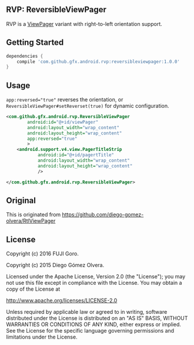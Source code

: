 
## RVP: ReversibleViewPager

RVP is a [ViewPager](http://developer.android.com/intl/ja/reference/android/support/v4/view/ViewPager.html) variant with right-to-left orientation support.

## Getting Started

```gradle
dependencies {
    compile 'com.github.gfx.android.rvp:reversibleviewpager:1.0.0'
}
```

## Usage

`app:reversed="true"` reverses the orientation, or `ReversibleViewPager#setReverset(true)` for dynamic configuration.

```xml
<com.github.gfx.android.rvp.ReversibleViewPager
        android:id="@+id/viewPager"
        android:layout_width="wrap_content"
        android:layout_height="wrap_content"
        app:reversed="true"
        >
    <android.support.v4.view.PagerTitleStrip
            android:id="@+id/pagertTitle"
            android:layout_width="wrap_content"
            android:layout_height="wrap_content"
            />

</com.github.gfx.android.rvp.ReversibleViewPager>
```

## Original

This is originated from https://github.com/diego-gomez-olvera/RtlViewPager

## License

Copyright (c) 2016 FUJI Goro.

Copyright (c) 2015 Diego Gómez Olvera.

Licensed under the Apache License, Version 2.0 (the "License");
you may not use this file except in compliance with the License.
You may obtain a copy of the License at

http://www.apache.org/licenses/LICENSE-2.0

Unless required by applicable law or agreed to in writing, software
distributed under the License is distributed on an "AS IS" BASIS,
WITHOUT WARRANTIES OR CONDITIONS OF ANY KIND, either express or implied.
See the License for the specific language governing permissions and
limitations under the License.

